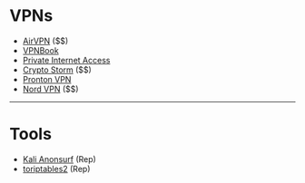 # VPNs
- [AirVPN](https://airvpn.org/) ($$)
- [VPNBook](https://www.vpnbook.com/)
- [Private Internet Access](https://www.privateinternetaccess.com/download)
- [Crypto Storm](https://cryptostorm.is/) ($$)
- [Pronton VPN](https://protonvpn.com/download-windows)
- [Nord VPN](https://nordvpn.com/pt-br/download/) ($$)

---

# Tools
- [Kali Anonsurf](https://github.com/Und3rf10w/kali-anonsurf) (Rep)
- [toriptables2](https://github.com/ruped24/toriptables2) (Rep)
